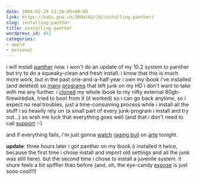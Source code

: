 ```yaml
---
date: 2004-02-29 13:26:05+00:00
link: https://habi.gna.ch/2004/02/29/installing-panther/
slug: installing-panther
title: installing panther
wordpress_id: 451
categories:
- apple
- personal
---
```


i will install [panther](https://apple.com/macosx/) now.
i won't do an update of my 10.2 system to panther but try to do a squeaky-clean and fresh install.
i know that this is much more work, but in the past one-and-a-half year i own my ibook i've installed (and deleted) so [many](http://www.versiontracker.com/macosx/) [programs](http://www.aquafiles.com/) that left junk on my HD i don't want to take with me any further.
i [cloned](http://www.bombich.com/software/ccc.html) my whole ibook to my nifty external 80gb-firewiredisk, tried to boot from it (it worked) so i can go back anytime, so i expect no real troubles, just a time-consuming process while i install all the stuff i so heavily rely on (a small part of every junk-program i install and try out...)
so wish me luck that everything goes well (and that i don't need to call [support](http://www.arnoldseefeld.com/blog/archives/000085.html) :-)

and if everything fails, i'm just gonna [watch](http://www.eurotv.com/indexgrid.htm) [raging bull](https://imdb.com/title/tt0081398/) on [arte](http://www.arte-tv.com/cache/home/de/home.html) tonight.

**update**: three hours later i got panther on my ibook (i installed it twice, because the first time i chose install and import old settings and all the junk was still here). but the second time i chose to install a juvenile system. it shure feels a bit spiffier than before (and, oh, the eye-candy [expose](https://apple.com/macosx/features/expose/) is just sooo cool!!!)
